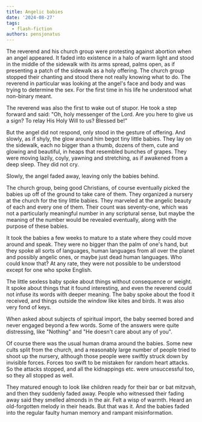 ```yaml
---
title: Angelic babies
date: '2024-08-27'
tags:
  - flash-fiction
authors: pensjonatus
---
```


The reverend and his church group were protesting against abortion when an angel
appeared. It faded into existence in a halo of warm light and stood in the
middle of the sidewalk with its arms spread, palms open, as if presenting a
patch of the sidewalk as a holy offering. The church group stopped their
chanting and stood there not really knowing what to do. The reverend in
particular was looking at the angel's face and body and was trying to determine
the sex. For the first time in his life he understood what non-binary meant.

<!-- truncate -->

The reverend was also the first to wake out of stupor. He took a step forward
and said: "Oh, holy messenger of the Lord. Are you here to give us a sign? To
relay His Holy Will to us? Blessed be!"

But the angel did not respond, only stood in the gesture of offering. And
slowly, as if shyly, the glow around him begot tiny little babies. They lay on
the sidewalk, each no bigger than a thumb, dozens of them, cute and glowing and
beautiful, in heaps that resembled bunches of grapes. They were moving lazily,
coyly, yawning and stretching, as if awakened from a deep sleep. They did not
cry.

Slowly, the angel faded away, leaving only the babies behind.

The church group, being good Christians, of course eventually picked the babies
up off of the ground to take care of them. They organized a nursery at the
church for the tiny little babies. They marveled at the angelic beauty of each
and every one of them. Their count was seventy-one, which was not a particularly
meaningful number in any scriptural sense, but maybe the meaning of the number
would be revealed eventually, along with the purpose of these babies.

It took the babies a few weeks to mature to a state where they could move around
and speak. They were no bigger than the palm of one's hand, but they spoke all
sorts of languages, human languages from all over the planet and possibly
angelic ones, or maybe just dead human languages. Who could know that? At any
rate, they were not possible to be understood except for one who spoke English.

The little sexless baby spoke about things without consequence or weight. It
spoke about things that it found interesting, and even the reverend could not
infuse its words with deeper meaning. The baby spoke about the food it received,
and things outside the window like kites and birds. It was also very fond of
keys.

When asked about subjects of spiritual import, the baby seemed bored and never
engaged beyond a few words. Some of the answers were quite distressing, like
"Nothing" and "He doesn't care about any of you".

Of course there was the usual human drama around the babies. Some new cults
split from the church, and a reasonably large number of people tried to shoot up
the nursery, although those people were swiftly struck down by invisible forces.
Forces too swift to be mistaken for random heart attacks. So the attacks
stopped, and all the kidnappings etc. were unsuccessful too, so they all stopped
as well.

They matured enough to look like children ready for their bar or bat mitzvah,
and then they suddenly faded away. People who witnessed their fading away said
they smelled almonds in the air. Felt a wisp of warmth. Heard an old-forgotten
melody in their heads. But that was it. And the babies faded into the regular
faulty human memory and rampant misinformation.
